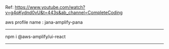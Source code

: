 Ref:
https://www.youtube.com/watch?v=g4qKydnd0vU&t=443s&ab_channel=CompleteCoding

aws profile name : jana-amplify-pana

-------------------------------------------------

npm i @aws-amplify/ui-react

-------------------------------------------------